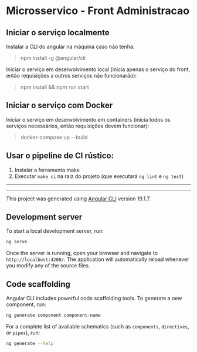 # Microsservico - Front Administracao

## Iniciar o serviço localmente

Instalar a CLI do angular na máquina caso não tenha:

> npm install -g @angular/cli

Iniciar o serviço em desenvolvimento local (inicia apenas o serviço do front, então requisições a outros serviços não funcionarão):

> npm install && npm run start



## Iniciar o serviço com Docker
Iniciar o serviço em desenvolvimento em containers (inicia todos os serviços necessários, então requisições devem funcionar):

> docker-compose up --build

## Usar o pipeline de CI rústico:
 1. Instalar a ferramenta make
 2. Executar `make ci` na raiz do projeto (que executará `ng lint` e `ng test`)

___
___

This project was generated using [Angular CLI](https://github.com/angular/angular-cli) version 19.1.7.

## Development server

To start a local development server, run:

```bash
ng serve
```

Once the server is running, open your browser and navigate to `http://localhost:4200/`. The application will automatically reload whenever you modify any of the source files.

## Code scaffolding

Angular CLI includes powerful code scaffolding tools. To generate a new component, run:

```bash
ng generate component component-name
```

For a complete list of available schematics (such as `components`, `directives`, or `pipes`), run:

```bash
ng generate --help
```
